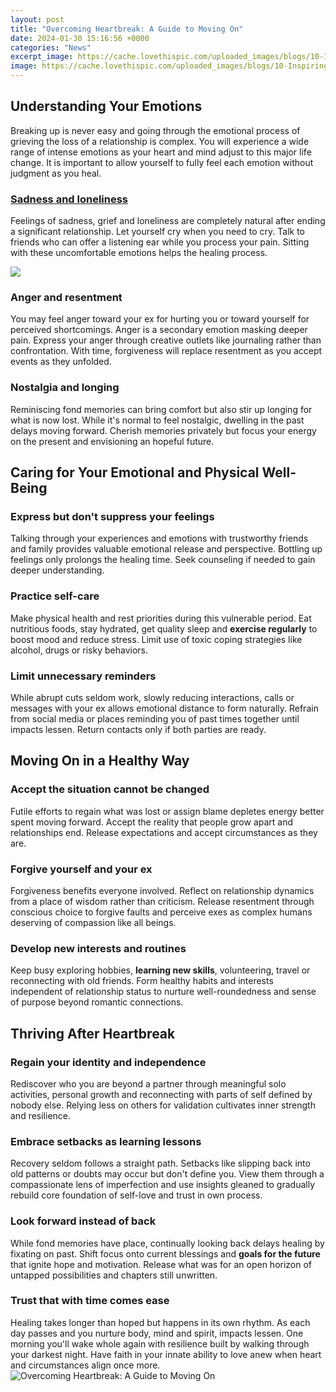 ```yaml
---
layout: post
title: "Overcoming Heartbreak: A Guide to Moving On"
date: 2024-01-30 15:16:56 +0000
categories: "News"
excerpt_image: https://cache.lovethispic.com/uploaded_images/blogs/10-Inspiring-Quotes-About-Heartbreak-amp-Moving-On-48268-6.jpg
image: https://cache.lovethispic.com/uploaded_images/blogs/10-Inspiring-Quotes-About-Heartbreak-amp-Moving-On-48268-6.jpg
---
```


## Understanding Your Emotions
Breaking up is never easy and going through the emotional process of grieving the loss of a relationship is complex. You will experience a wide range of intense emotions as your heart and mind adjust to this major life change. It is important to allow yourself to fully feel each emotion without judgment as you heal.
### [Sadness and loneliness](https://store.fi.io.vn/chihuahuas-sunflower-chihuahua-mom-mothers-day-dog-mom-women-1-chihuahua-dog)  
Feelings of sadness, grief and loneliness are completely natural after ending a significant relationship. Let yourself cry when you need to cry. Talk to friends who can offer a listening ear while you process your pain. Sitting with these uncomfortable emotions helps the healing process.

![](https://img.huffingtonpost.com/asset/569ead631f000050002163ae.jpeg?ops=scalefit_720_noupscale)
### **Anger and resentment**
You may feel anger toward your ex for hurting you or toward yourself for perceived shortcomings. Anger is a secondary emotion masking deeper pain. Express your anger through creative outlets like journaling rather than confrontation. With time, forgiveness will replace resentment as you accept events as they unfolded. 
### **Nostalgia and longing**
Reminiscing fond memories can bring comfort but also stir up longing for what is now lost. While it's normal to feel nostalgic, dwelling in the past delays moving forward. Cherish memories privately but focus your energy on the present and envisioning an hopeful future.
## Caring for Your Emotional and Physical Well-Being  
### **Express but don't suppress your feelings**
Talking through your experiences and emotions with trustworthy friends and family provides valuable emotional release and perspective. Bottling up feelings only prolongs the healing time. Seek counseling if needed to gain deeper understanding. 
### **Practice self-care** 
Make physical health and rest priorities during this vulnerable period. Eat nutritious foods, stay hydrated, get quality sleep and **exercise regularly** to boost mood and reduce stress. Limit use of toxic coping strategies like alcohol, drugs or risky behaviors. 
### **Limit unnecessary reminders**
While abrupt cuts seldom work, slowly reducing interactions, calls or messages with your ex allows emotional distance to form naturally. Refrain from social media or places reminding you of past times together until impacts lessen. Return contacts only if both parties are ready.
## Moving On in a Healthy Way
### **Accept the situation cannot be changed**  
Futile efforts to regain what was lost or assign blame depletes energy better spent moving forward. Accept the reality that people grow apart and relationships end. Release expectations and accept circumstances as they are.
### **Forgive yourself and your ex**
Forgiveness benefits everyone involved. Reflect on relationship dynamics from a place of wisdom rather than criticism. Release resentment through conscious choice to forgive faults and perceive exes as complex humans deserving of compassion like all beings. 
### **Develop new interests and routines**
Keep busy exploring hobbies, **learning new skills**, volunteering, travel or reconnecting with old friends. Form healthy habits and interests independent of relationship status to nurture well-roundedness and sense of purpose beyond romantic connections.
## Thriving After Heartbreak
### **Regain your identity and independence** 
Rediscover who you are beyond a partner through meaningful solo activities, personal growth and reconnecting with parts of self defined by nobody else. Relying less on others for validation cultivates inner strength and resilience.
### **Embrace setbacks as learning lessons**  
Recovery seldom follows a straight path. Setbacks like slipping back into old patterns or doubts may occur but don't define you. View them through a compassionate lens of imperfection and use insights gleaned to gradually rebuild core foundation of self-love and trust in own process.
### **Look forward instead of back**
While fond memories have place, continually looking back delays healing by fixating on past. Shift focus onto current blessings and **goals for the future** that ignite hope and motivation. Release what was for an open horizon of untapped possibilities and chapters still unwritten. 
### **Trust that with time comes ease**
Healing takes longer than hoped but happens in its own rhythm. As each day passes and you nurture body, mind and spirit, impacts lessen. One morning you'll wake whole again with resilience built by walking through your darkest night. Have faith in your innate ability to love anew when heart and circumstances align once more.
![Overcoming Heartbreak: A Guide to Moving On](https://cache.lovethispic.com/uploaded_images/blogs/10-Inspiring-Quotes-About-Heartbreak-amp-Moving-On-48268-6.jpg)